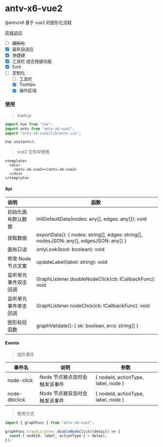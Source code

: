 # antv-x6-vue2

@antv/x6 基于 vue2 的图形化流程

[在线访问](https://g0ngjie.github.io/alrale-laboratory/materials/x6/#/)

- [ ] ~~国际化~~
- [x] 画布自适应
- [x] 快捷键
- [x] 工具栏 组合按键功能
- [x] Emit
- [ ] 定制化
  - [ ] 工具栏
  - [x] Tooltips
  - [x] 操作区域

### 使用

> main.js

```js
import Vue from "vue";
import antv from "antv-x6-vue2";
import "antv-x6-vue2/lib/antv.css";

Vue.use(antv);
```

> vue2 文件中使用

```vue
<template>
  <div>
    <antv-x6-vue2></antv-x6-vue2>
  </div>
</template>
```

#### Api

| 说明                 | 函数                                                                                   |
| :------------------- | -------------------------------------------------------------------------------------- |
| 初始化画布默认数据   | initDefaultData(nodes: any[], edges: any[]): void                                      |
| 获取数据             | exportData(): { nodes: string[], edges: string[], nodesJSON: any[], edgesJSON: any[] } |
| 画布只读             | onlyLook(bool: boolean): void                                                          |
| 修改 Node 节点文案   | updateLabel(label: string): void                                                       |
| 监听单元事件双击回调 | GraphListener.doubleNodeClick(cb: ICallbackFunc): void                                 |
| 监听单元事件单击回调 | GraphListener.nodeClick(cb: ICallbackFunc): void                                       |
| 图形校验函数         | graphValidate(): { ok: boolean, errs: string[] }                                       |

#### Events

> 组件事件

| 事件名        | 说明                          | 参数                                |
| ------------- | ----------------------------- | ----------------------------------- |
| node-click    | Node 节点被点击时会触发该事件 | { nodeId, actionType, label, node } |
| node-dblclick | Node 节点被双击时会触发该事件 | { nodeId, actionType, label, node } |

> 使用方式

```js
import { graphFunc } from "antv-x6-vue2";

graphFunc.GraphListener.doubleNodeClick((detail) => {
  const { nodeId, label, actionType } = detail;
});
```
